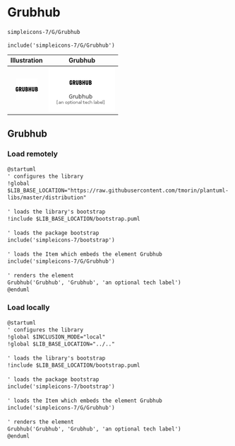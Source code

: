 # Grubhub


```text
simpleicons-7/G/Grubhub
```

```text
include('simpleicons-7/G/Grubhub')
```



| Illustration | Grubhub |
| :---: | :---: |
| ![illustration for Illustration](../../simpleicons-7/G/Grubhub.png) | ![illustration for Grubhub](../../simpleicons-7/G/Grubhub.Local.png) |




## Grubhub

### Load remotely
```plantuml
@startuml
' configures the library
!global $LIB_BASE_LOCATION="https://raw.githubusercontent.com/tmorin/plantuml-libs/master/distribution"

' loads the library's bootstrap
!include $LIB_BASE_LOCATION/bootstrap.puml

' loads the package bootstrap
include('simpleicons-7/bootstrap')

' loads the Item which embeds the element Grubhub
include('simpleicons-7/G/Grubhub')

' renders the element
Grubhub('Grubhub', 'Grubhub', 'an optional tech label')
@enduml
```

### Load locally
```plantuml
@startuml
' configures the library
!global $INCLUSION_MODE="local"
!global $LIB_BASE_LOCATION="../.."

' loads the library's bootstrap
!include $LIB_BASE_LOCATION/bootstrap.puml

' loads the package bootstrap
include('simpleicons-7/bootstrap')

' loads the Item which embeds the element Grubhub
include('simpleicons-7/G/Grubhub')

' renders the element
Grubhub('Grubhub', 'Grubhub', 'an optional tech label')
@enduml
```

